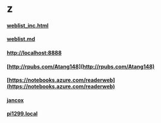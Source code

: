 # z
#### [weblist_inc.html](https://zw9.github.io/rpt1/weblist_inc.html)
#### [weblist.md](weblist.md)
#### [http://localhost:8888](http://localhost:8888)
#### [http://rpubs.com/Atang148](http://rpubs.com/Atang148)
#### [https://notebooks.azure.com/readerweb](https://notebooks.azure.com/readerweb)
#### [jancox](http://jancox.com)
#### [pi1299.local](http://pi1299.local)
